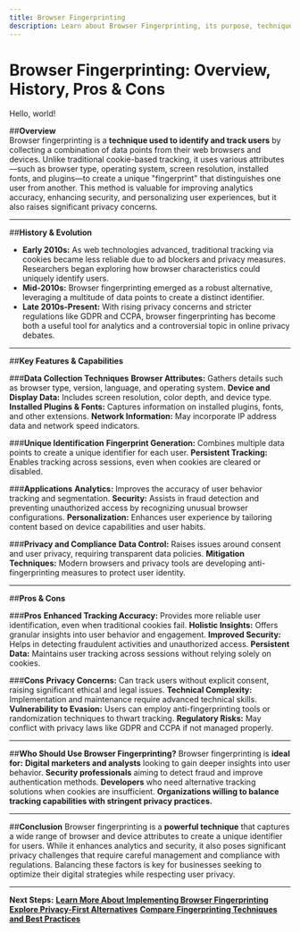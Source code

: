 ```yaml
---
title: Browser Fingerprinting
description: Learn about Browser Fingerprinting, its purpose, techniques, pros and cons, and its implications for privacy and analytics.
---
```


# **Browser Fingerprinting: Overview, History, Pros & Cons**

Hello, world!

##**Overview**  
Browser fingerprinting is a **technique used to identify and track users** by collecting a combination of data points from their web browsers and devices. Unlike traditional cookie-based tracking, it uses various attributes—such as browser type, operating system, screen resolution, installed fonts, and plugins—to create a unique "fingerprint" that distinguishes one user from another. This method is valuable for improving analytics accuracy, enhancing security, and personalizing user experiences, but it also raises significant privacy concerns.

---

##**History & Evolution**  
- **Early 2010s:** As web technologies advanced, traditional tracking via cookies became less reliable due to ad blockers and privacy measures. Researchers began exploring how browser characteristics could uniquely identify users.
- **Mid-2010s:** Browser fingerprinting emerged as a robust alternative, leveraging a multitude of data points to create a distinct identifier.
- **Late 2010s-Present:** With rising privacy concerns and stricter regulations like GDPR and CCPA, browser fingerprinting has become both a useful tool for analytics and a controversial topic in online privacy debates.

---

##**Key Features & Capabilities**

###**Data Collection Techniques**
 **Browser Attributes:** Gathers details such as browser type, version, language, and operating system.
 **Device and Display Data:** Includes screen resolution, color depth, and device type.
 **Installed Plugins & Fonts:** Captures information on installed plugins, fonts, and other extensions.
 **Network Information:** May incorporate IP address data and network speed indicators.

###**Unique Identification**
 **Fingerprint Generation:** Combines multiple data points to create a unique identifier for each user.
 **Persistent Tracking:** Enables tracking across sessions, even when cookies are cleared or disabled.

###**Applications**
 **Analytics:** Improves the accuracy of user behavior tracking and segmentation.
 **Security:** Assists in fraud detection and preventing unauthorized access by recognizing unusual browser configurations.
 **Personalization:** Enhances user experience by tailoring content based on device capabilities and user habits.

###**Privacy and Compliance**
 **Data Control:** Raises issues around consent and user privacy, requiring transparent data policies.
 **Mitigation Techniques:** Modern browsers and privacy tools are developing anti-fingerprinting measures to protect user identity.

---

##**Pros & Cons**

###**Pros**
 **Enhanced Tracking Accuracy:** Provides more reliable user identification, even when traditional cookies fail.
 **Holistic Insights:** Offers granular insights into user behavior and engagement.
 **Improved Security:** Helps in detecting fraudulent activities and unauthorized access.
 **Persistent Data:** Maintains user tracking across sessions without relying solely on cookies.

###**Cons**
 **Privacy Concerns:** Can track users without explicit consent, raising significant ethical and legal issues.
 **Technical Complexity:** Implementation and maintenance require advanced technical skills.
 **Vulnerability to Evasion:** Users can employ anti-fingerprinting tools or randomization techniques to thwart tracking.
 **Regulatory Risks:** May conflict with privacy laws like GDPR and CCPA if not managed properly.

---

##**Who Should Use Browser Fingerprinting?**
Browser fingerprinting is **ideal for:**
 **Digital marketers and analysts** looking to gain deeper insights into user behavior.
 **Security professionals** aiming to detect fraud and improve authentication methods.
 **Developers** who need alternative tracking solutions when cookies are insufficient.
 **Organizations willing to balance tracking capabilities with stringent privacy practices.**

---

##**Conclusion**
Browser fingerprinting is a **powerful technique** that captures a wide range of browser and device attributes to create a unique identifier for users. While it enhances analytics and security, it also poses significant privacy challenges that require careful management and compliance with regulations. Balancing these factors is key for businesses seeking to optimize their digital strategies while respecting user privacy.

---

 **Next Steps:**
 **[Learn More About Implementing Browser Fingerprinting](#)**
 **[Explore Privacy-First Alternatives](#)**
 **[Compare Fingerprinting Techniques and Best Practices](#)**
